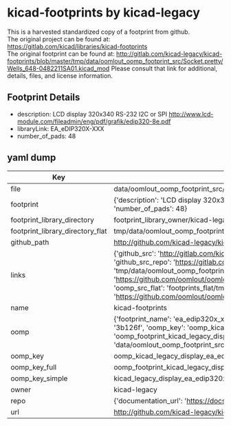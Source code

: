 # kicad-footprints by kicad-legacy  
This is a harvested standardized copy of a footprint from github.  
The original project can be found at:  
https://gitlab.com/kicad/libraries/kicad-footprints  
The original footprint can be found at:
http://gitlab.com/kicad-legacy/kicad-footprints/blob/master/tmp/data/oomlout_oomp_footprint_src/Socket.pretty/Wells_648-0482211SA01.kicad_mod
Please consult that link for additional, details, files, and license information.  
## Footprint Details
* description: LCD display 320x340 RS-232 I2C or SPI http://www.lcd-module.com/fileadmin/eng/pdf/grafik/edip320-8e.pdf  
* libraryLink: EA_eDIP320X-XXX  
* number_of_pads: 48  
## yaml dump  
| Key | Value |  
| --- | --- |  
| file | data/oomlout_oomp_footprint_src/kicad-footprints/Display.pretty/EA_eDIP320X-XXX.kicad_mod |  
| footprint | {'description': 'LCD display 320x340 RS-232 I2C or SPI http://www.lcd-module.com/fileadmin/eng/pdf/grafik/edip320-8e.pdf', 'libraryLink': 'EA_eDIP320X-XXX', 'number_of_pads': 48} |  
| footprint_library_directory | footprint_library_owner/kicad-legacy_kicad-footprints |  
| footprint_library_directory_flat | tmp/data/oomlout_oomp_footprint_src/footprints_flat/kicad_legacy_display_ea_edip320x_xxx/working |  
| github_path | http://github.com/kicad-legacy/kicad-footprints/blob/master/tmp/data/oomlout_oomp_footprint_src/Display.pretty/EA_eDIP320X-XXX.kicad_mod |  
| links | {'github_src': 'http://gitlab.com/kicad-legacy/kicad-footprints/blob/master/tmp/data/oomlout_oomp_footprint_src/Socket.pretty/Wells_648-0482211SA01.kicad_mod', 'github_src_repo': 'https://gitlab.com/kicad/libraries/kicad-footprints', 'oomp_bot': 'tmp/data/oomlout_oomp_footprint_src/footprints/kicad_legacy_display_ea_edip320x_xxx/working', 'oomp_bot_github': 'https://github.com/oomlout/oomlout_oomp_footprint_bot/tree/main/tmp/data/oomlout_oomp_footprint_src/footprints/kicad_legacy_display_ea_edip320x_xxx/working', 'oomp_src_flat': 'footprints_flat/tmp/data/oomlout_oomp_footprint_src/footprints_flat/kicad_legacy_display_ea_edip320x_xxx/working', 'oomp_src_flat_github': 'https://github.com/oomlout/oomlout_oomp_footprint_src/tree/main/tmp/data/oomlout_oomp_footprint_src/footprints_flat/kicad_legacy_display_ea_edip320x_xxx/working'} |  
| name | kicad-footprints |  
| oomp | {'footprint_name': 'ea_edip320x_xxx', 'library_name': 'display', 'md5': '3b126f11fe7ecb5e4abfef0c0303141d', 'md5_10': '3b126f11fe', 'md5_5': '3b126', 'md5_6': '3b126f', 'oomp_key': 'oomp_kicad_legacy_display_ea_edip320x_xxx', 'oomp_key_extra': 'oomp_footprint_kicad_legacy_display_ea_edip320x_xxx', 'oomp_key_full': 'oomp_footprint_kicad_legacy_display_ea_edip320x_xxx_3b126f', 'oomp_key_simple': 'kicad_legacy_display_ea_edip320x_xxx', 'original_filename': 'data/oomlout_oomp_footprint_src/kicad-footprints/Display.pretty/EA_eDIP320X-XXX.kicad_mod', 'owner_name': 'kicad_legacy'} |  
| oomp_key | oomp_kicad_legacy_display_ea_edip320x_xxx |  
| oomp_key_full | oomp_footprint_kicad_legacy_display_ea_edip320x_xxx |  
| oomp_key_simple | kicad_legacy_display_ea_edip320x_xxx |  
| owner | kicad-legacy |  
| repo | {'documentation_url': 'https://docs.github.com/rest/repos/repos#get-a-repository', 'message': 'Not Found'} |  
| url | http://github.com/kicad-legacy/kicad-footprints |  

